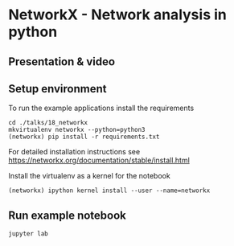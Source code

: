 # NetworkX - Network analysis in python
## Presentation & video  

## Setup environment
To run the example applications install the requirements 
```
cd ./talks/18_networkx
mkvirtualenv networkx --python=python3
(networkx) pip install -r requirements.txt
```
For detailed installation instructions see
https://networkx.org/documentation/stable/install.html

Install the virtualenv as a kernel for the notebook
```
(networkx) ipython kernel install --user --name=networkx
```

## Run example notebook
```
jupyter lab
```